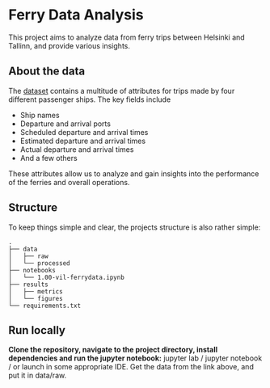 # Ferry Data Analysis

This project aims to analyze data from ferry trips between Helsinki and Tallinn, and provide various insights.

## About the data

The [dataset](https://hri.fi/data/en_GB/dataset/matkustaja-alusten-aikataulu-liikennointi-ja-sijaintitietoja-helsingin-ja-tallinnan-valilla) contains a multitude of attributes for trips made by four different passenger ships. The key fields include
- Ship names
- Departure and arrival ports
- Scheduled departure and arrival times
- Estimated departure and arrival times
- Actual departure and arrival times
- And a few others

These attributes allow us to analyze and gain insights into the performance of the ferries and overall operations.

## Structure 

To keep things simple and clear, the projects structure is also rather simple:

```
.
├── data
│   ├── raw
│   └── processed
├── notebooks
│   └── 1.00-vil-ferrydata.ipynb
├── results
│   ├── metrics
│   └── figures
└── requirements.txt
```

## Run locally

**Clone the repository, navigate to the project directory, install dependencies and run the jupyter notebook:** jupyter lab / jupyter notebook / or launch in some appropriate IDE. Get the data from the link above, and put it in data/raw.
